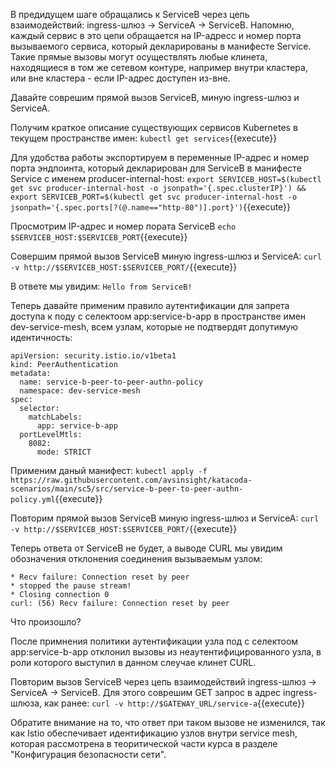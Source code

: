 В предидущем шаге обращались к ServiceB через цепь взаимодействий: ingress-шлюз -> ServiceA -> ServiceB. Напомню, каждый сервис в это цепи обращается на IP-адресс и номер порта вызываемого сервиса, который декларированы в манифесте Service. Такие прямые вызовы могут осуществлять любые клинета, находящиеся в том же сетевом контуре, например внутри кластера, или вне кластера - если IP-адрес доступен из-вне.

Давайте соврешим прямой вызов ServiceB, миную ingress-шлюз и ServiceA.

Получим краткое описание существующих сервисов Kubernetes в текущем пространстве имен:
`kubectl get services`{{execute}}

Для удобства работы экспортируем в переменные IP-адрес и номер порта эндпоинта, который декларирован для ServiceB в манифесте Service с именем producer-internal-host:
`export SERVICEB_HOST=$(kubectl get svc producer-internal-host -o jsonpath='{.spec.clusterIP}') && export SERVICEB_PORT=$(kubectl get svc producer-internal-host -o jsonpath='{.spec.ports[?(@.name=="http-80")].port}')`{{execute}}

Просмотрим IP-адрес и номер пората ServiceB
`echo $SERVICEB_HOST:$SERVICEB_PORT`{{execute}}

Совершим прямой вызов ServiceB миную ingress-шлюз и ServiceA:
`curl -v http://$SERVICEB_HOST:$SERVICEB_PORT/`{{execute}}

В ответе мы увидим:
`Hello from ServiceB!`

Теперь давайте применим правило аутентификации для запрета доступа к поду с селектоом app:service-b-app в пространстве имен dev-service-mesh, всем узлам, которые не подтвердят допутимую идентичность:
```
apiVersion: security.istio.io/v1beta1
kind: PeerAuthentication
metadata:
  name: service-b-peer-to-peer-authn-policy
  namespace: dev-service-mesh
spec:
  selector:
    matchLabels:
      app: service-b-app
  portLevelMtls:
    8082:
      mode: STRICT
```

Применим даный манифест:
`kubectl apply -f https://raw.githubusercontent.com/avsinsight/katacoda-scenarios/main/sc5/src/service-b-peer-to-peer-authn-policy.yml`{{execute}}

Повторим прямой вызов ServiceB миную ingress-шлюз и ServiceA:
`curl -v http://$SERVICEB_HOST:$SERVICEB_PORT/`{{execute}}

Теперь ответа от ServiceB не будет, а выводе CURL мы увидим обозначения отклонения соединения вызываемым узлом:
```
* Recv failure: Connection reset by peer
* stopped the pause stream!
* Closing connection 0
curl: (56) Recv failure: Connection reset by peer
```

Что произошло?

После примнения политики аутентификации узла под с селектоом app:service-b-app отклонил вызовы из неаутентифицированного узла, в роли которого выступил в данном слеучае клинет CURL.

Повторим вызов ServiceB через цепь взаимодействий ingress-шлюз -> ServiceA -> ServiceB. Для этого соврешим GET запрос в адрес ingress-шлюза, как ранее:
`curl -v http://$GATEWAY_URL/service-a`{{execute}}

Обратите внимание на то, что ответ при таком вызове не изменился, так как Istio обеспечивает идентификацию узлов внутри service mesh, которая рассмотрена в теоритической части курса в разделе "Конфигурация безопасности сети".